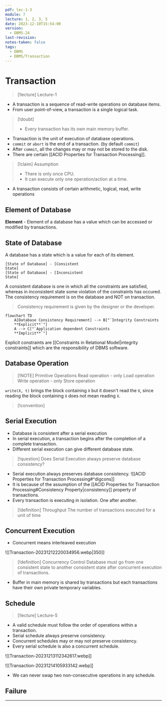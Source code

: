 ```yaml
---
pdf: lec-1-3
module: 7
lecture: 1, 2, 3, 5
date: 2023-12-10T15:54:00
version:
  - DBMS-24
last-revision: 
notes-taken: false
tags:
  - DBMS
  - DBMS/Transaction
---
```

# Transaction
> [!lecture] Lecture-1

- A transaction is a sequence of read-write operations on database items.
- From user point-of-view, a transaction is a single logical task.

> [!doubt] 
> - Every transaction has its own main memory buffer.

- Transaction is the unit of execution of database operations.
- `commit` or `abort` is the end of a transaction. (by default `commit`)
- After `commit`, all the changes may or may not be stored to the disk.
- There are certain [[ACID Properties for Transaction Processing]].

> [!claim] Assumption
> - There is only once CPU.
> - It can execute only one operation/action at a time.

- A transaction consists of certain arithmetic, logical, read, write operations

## Element of Database
**Element** - Element of a database has a value which can be accessed or modified by transactions.


## State of Database
A database has a state which is a value for each of its element.

```nomnoml
[State of Database] - [Consistent
State]
[State of Database] - [Inconsistent
State]
```

A consistent database is one in which all the constraints are satisfied, whereas in inconsistent state some violation of the constraints has occured.
The consistency requirement is on the database and NOT on transaction.
 
> Consistency requirement is given by the designer or the developer.

```mermaid
flowchart TD
	A[Database Consistency Requirement] --> B["`Integrity Constraints
	**Explicit**`"]
	A --> C["`Application dependent Constraints 
	**Implicit**`"]
```

Explicit constraints are [[Constraints in Relational Model|integrity constraints]] which are the responsibility of DBMS software.

## Database Operation

> [!NOTE] Primitive Operations
> Read operation - only Load operation
> Write operation - only Store operation
 
`write(X, t)` brings the block containing `X` but it doesn't read the `X`, since reading the block containing `X` does not mean reading `X`.

> [!convention] 

## Serial Execution
- Database is consistent after a serial execution
- In serial execution, a transaction begins after the completion of a complete transaction.
- Different serial execution can give different database state.

> [!question] 
> Does Serial Execution always preserve database consistency?

- Serial execution always preserves database consistency.
![[ACID Properties for Transaction Processing#^digcons]]
- It is because of the assumption of the [[ACID Properties for Transaction Processing#Consistency Property|consistency]] property of transactions.
- Every transaction is executing in isolation. One after another.


> [!definition] Throughput
> The number of transactions executed for a unit of time


## Concurrent Execution

- Concurrent means interleaved execution

![[Transaction-20231212220034956.webp|350]]

> [!definition] Concurrency Control
> Database must go from one consistent state to another consistent state after concurrent execution of transactions.

- Buffer in main memory is shared by transactions but each transactions have their own private temporary variables.

## Schedule
> [!lecture] Lecture-5

- A valid schedule must follow the order of operations within a transaction.
- Serial schedule always preserve consistency.
- Concurrent schedules may or may not preserve consistency.
- Every serial schedule is also a concurrent schedule.

![[Transaction-20231213112342617.webp]]

![[Transaction-20231214105933142.webp]]

- We can never swap two non-consecutive operations in any schedule.

## Failure


---
